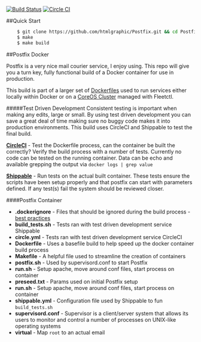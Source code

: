 [![Build Status](https://api.shippable.com/projects/54986113d46935d5fbc0d2ec/badge?branchName=master)](https://app.shippable.com/projects/54986113d46935d5fbc0d2ec/builds/latest) [![Circle CI](https://circleci.com/gh/htmlgraphic/Postfix/tree/develop.svg?style=svg&circle-token=b99a13800c40caa2cc8bafa36258acccf038b8aa)](https://circleci.com/gh/htmlgraphic/Postfix/tree/develop)

##Quick Start
```bash
    $ git clone https://github.com/htmlgraphic/Postfix.git && cd Postfix
    $ make
    $ make build
```

##Postfix Docker

Postfix is a very nice mail courier service, I enjoy using. This repo will give you a turn key, fully functional build of a Docker container for use in production.

This build is part of a larger set of [Dockerfiles](https://github.com/htmlgraphic/Docker) used to run services either locally within Docker or on a [CoreOS Cluster](https://github.com/htmlgraphic/coreos) managed with Fleetctl.

#####Test Driven Development
Consistent testing is important when making any edits, large or small. By using test driven development you can save a great deal of time making sure no buggy code makes it into production environments. This build uses CircleCI and Shippable to test the final build.

**[CircleCI](https://circleci.com/gh/htmlgraphic/Postfix)** - Test the Dockerfile process, can the container be built the correctly? Verify the build process with a number of tests. Currently no code can be tested on the running container. Data can be echo and available grepping the output via `docker logs | grep value`

**[Shippable](https://shippable.com)** - Run tests on the actual built container. These tests ensure the scripts have been setup properly and that postfix can start with parameters defined. If any test(s) fail the system should be reviewed closer.

####Postfix Container
*   **.dockerignore** - Files that should be ignored during the build process - [best practices](https://docs.docker.com/articles/dockerfile_best-practices/#use-a-dockerignore-file)
*   **build_tests.sh** - Tests ran with test driven development service Shippable
*   **circle.yml** - Tests ran with test driven development service CircleCI
*   **Dockerfile** - Uses a basefile build to help speed up the docker container build process
*   **Makefile** - A helpful file used to streamline the creation of containers
*   **postfix.sh** - Used by supervisord.conf to start Postfix
*   **run.sh** - Setup apache, move around conf files, start process on container
*   **preseed.txt** - Params used on initial Postfix setup
*   **run.sh** - Setup apache, move around conf files, start process on container
*   **shippable.yml** - Configuration file used by Shippable to fun `build_tests.sh`
*   **supervisord.conf** - Supervisor is a client/server system that allows its users to monitor and control a number of processes on UNIX-like operating systems
*   **virtual** - Map `root` to an actual email


